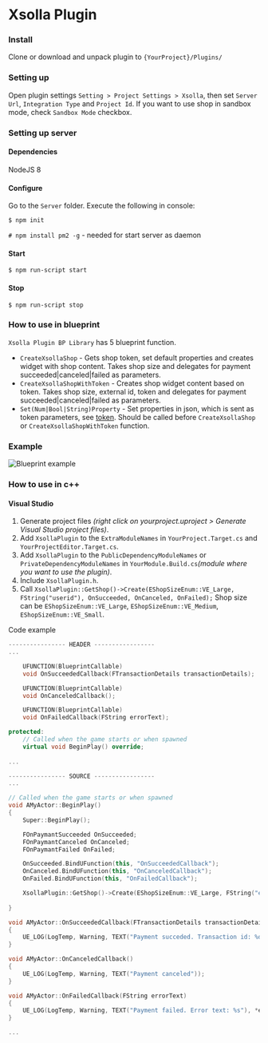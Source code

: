 # Xsolla Plugin

### Install 
Clone or download and unpack plugin to `{YourProject}/Plugins/`

### Setting up
Open plugin settings `Setting > Project Settings > Xsolla`, then set `Server Url`, `Integration Type` and `Project Id`. If you want to use shop in sandbox mode, check `Sandbox Mode` checkbox. 

### Setting up server
#### Dependencies
NodeJS 8

#### Configure
Go to the `Server` folder. Execute the following in console:

`$ npm init`

`# npm install pm2 -g` - needed for start server as daemon

#### Start
`$ npm run-script start`

#### Stop
`$ npm run-script stop`

### How to use in blueprint
`Xsolla Plugin BP Library` has 5 blueprint function.
* `CreateXsollaShop` - Gets shop token, set default properties and creates widget with shop content. Takes shop size and delegates for payment succeeded|canceled|failed as parameters. 
* `CreateXsollaShopWithToken` - Creates shop widget content based on token. Takes shop size, external id, token and delegates for payment succeeded|canceled|failed as parameters. 
* `Set(Num|Bool|String)Property` - Set properties in json, which is sent as token parameters, see [token](https://developers.xsolla.com/ru/api_v2.html#token). Should be called before `CreateXsollaShop` or `CreateXsollaShopWithToken` function.

### Example
![Blueprint example](https://github.com/SomeInc/XsollaUE4Plugin/blob/master/blueprint_example.png)

### How to use in c++
#### Visual Studio
1. Generate project files *(right click on yourproject.uproject > Generate Visual Studio project files)*.
2. Add `XsollaPlugin` to the `ExtraModuleNames` in `YourProject.Target.cs` and `YourProjectEditor.Target.cs`.
3. Add `XsollaPlugin` to the `PublicDependencyModuleNames` or `PrivateDependencyModuleNames` in `YourModule.Build.cs`*(module where you want to use the plugin)*.
3. Include `XsollaPlugin.h`.
4. Call `XsollaPlugin::GetShop()->Create(EShopSizeEnum::VE_Large, FString("userid"), OnSucceeded, OnCanceled, OnFailed);` 
Shop size can be `EShopSizeEnum::VE_Large`, `EShopSizeEnum::VE_Medium`, `EShopSizeEnum::VE_Small`.

Code example
```c++
---------------- HEADER -----------------
...

    UFUNCTION(BlueprintCallable)
    void OnSucceededCallback(FTransactionDetails transactionDetails);

    UFUNCTION(BlueprintCallable)
    void OnCanceledCallback();

    UFUNCTION(BlueprintCallable)
    void OnFailedCallback(FString errorText);

protected:
    // Called when the game starts or when spawned
    virtual void BeginPlay() override;
    
...
```

```c++
---------------- SOURCE -----------------
...

// Called when the game starts or when spawned
void AMyActor::BeginPlay()
{
    Super::BeginPlay();

    FOnPaymantSucceeded OnSucceeded;
    FOnPaymantCanceled OnCanceled;
    FOnPaymantFailed OnFailed;

    OnSucceeded.BindUFunction(this, "OnSucceededCallback");
    OnCanceled.BindUFunction(this, "OnCanceledCallback");
    OnFailed.BindUFunction(this, "OnFailedCallback");

    XsollaPlugin::GetShop()->Create(EShopSizeEnum::VE_Large, FString("exampleid"), OnSucceeded, OnCanceled, OnFailed);
    
}

void AMyActor::OnSucceededCallback(FTransactionDetails transactionDetails)
{
    UE_LOG(LogTemp, Warning, TEXT("Payment succeded. Transaction id: %d"), transactionDetails.TransactionId);
}

void AMyActor::OnCanceledCallback()
{
    UE_LOG(LogTemp, Warning, TEXT("Payment canceled"));
}

void AMyActor::OnFailedCallback(FString errorText)
{
    UE_LOG(LogTemp, Warning, TEXT("Payment failed. Error text: %s"), *errorText);
}

...
```
